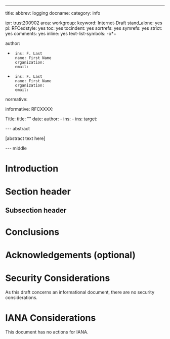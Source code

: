 ---
title:
abbrev: logging
docname:
category: info

ipr: trust200902
area:
workgroup:
keyword: Internet-Draft
stand_alone: yes
pi:
  RFCedstyle: yes
  toc: yes
  tocindent: yes
  sortrefs: yes
  symrefs: yes
  strict: yes
  comments: yes
  inline: yes
  text-list-symbols: -o*+

author:

-
       ins: F. Last
       name: First Name
       organization:
       email:

-
       ins: F. Last
       name: First Name
       organization:
       email:

normative:

informative: 
   RFCXXXX:

   Title:
     title: ""
     date:
     author:
        - ins:
        - ins:
     target:

--- abstract

[abstract text here]

--- middle

Introduction
============

Section header
==============

Subsection header
-----------------

Conclusions
===========

Acknowledgements (optional)
================

Security Considerations
=======================

As this draft concerns an informational document, there are no security considerations.

IANA Considerations
===================

This document has no actions for IANA.

